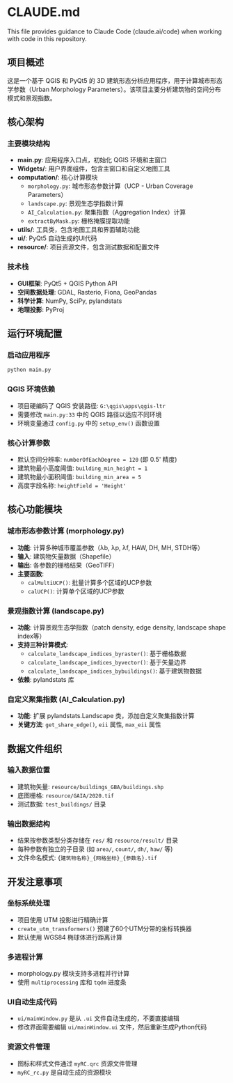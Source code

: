 # CLAUDE.md

This file provides guidance to Claude Code (claude.ai/code) when working with code in this repository.

## 项目概述

这是一个基于 QGIS 和 PyQt5 的 3D 建筑形态分析应用程序，用于计算城市形态学参数（Urban Morphology Parameters）。该项目主要分析建筑物的空间分布模式和景观指数。

## 核心架构

### 主要模块结构
- **main.py**: 应用程序入口点，初始化 QGIS 环境和主窗口
- **Widgets/**: 用户界面组件，包含主窗口和自定义地图工具
- **computation/**: 核心计算模块
  - `morphology.py`: 城市形态参数计算（UCP - Urban Coverage Parameters）
  - `landscape.py`: 景观生态学指数计算
  - `AI_Calculation.py`: 聚集指数（Aggregation Index）计算
  - `extractByMask.py`: 栅格掩膜提取功能
- **utils/**: 工具类，包含地图工具和界面辅助功能
- **ui/**: PyQt5 自动生成的UI代码
- **resource/**: 项目资源文件，包含测试数据和配置文件

### 技术栈
- **GUI框架**: PyQt5 + QGIS Python API
- **空间数据处理**: GDAL, Rasterio, Fiona, GeoPandas
- **科学计算**: NumPy, SciPy, pylandstats
- **地理投影**: PyProj

## 运行环境配置

### 启动应用程序
```bash
python main.py
```

### QGIS 环境依赖
- 项目硬编码了 QGIS 安装路径: `G:\qgis\apps\qgis-ltr`
- 需要修改 `main.py:33` 中的 QGIS 路径以适应不同环境
- 环境变量通过 `config.py` 中的 `setup_env()` 函数设置

### 核心计算参数
- 默认空间分辨率: `numberOfEachDegree = 120` (即 0.5' 精度)
- 建筑物最小高度阈值: `building_min_height = 1`
- 建筑物最小面积阈值: `building_min_area = 5`
- 高度字段名称: `heightField = 'Height'`

## 核心功能模块

### 城市形态参数计算 (morphology.py)
- **功能**: 计算多种城市覆盖参数（λb, λp, λf, HAW, DH, MH, STDH等）
- **输入**: 建筑物矢量数据（Shapefile）
- **输出**: 各参数的栅格结果（GeoTIFF）
- **主要函数**: 
  - `calMultiUCP()`: 批量计算多个区域的UCP参数
  - `calUCP()`: 计算单个区域的UCP参数

### 景观指数计算 (landscape.py)
- **功能**: 计算景观生态学指数（patch density, edge density, landscape shape index等）
- **支持三种计算模式**:
  - `calculate_landscape_indices_byraster()`: 基于栅格数据
  - `calculate_landscape_indices_byvector()`: 基于矢量边界
  - `calculate_landscape_indices_bybuildings()`: 基于建筑物数据
- **依赖**: pylandstats 库

### 自定义聚集指数 (AI_Calculation.py)
- **功能**: 扩展 pylandstats.Landscape 类，添加自定义聚集指数计算
- **关键方法**: `get_share_edge()`, `eii` 属性, `max_eii` 属性

## 数据文件组织

### 输入数据位置
- 建筑物矢量: `resource/buildings_GBA/buildings.shp`
- 底图栅格: `resource/GAIA/2020.tif`
- 测试数据: `test_buildings/` 目录

### 输出数据结构
- 结果按参数类型分类存储在 `res/` 和 `resource/result/` 目录
- 每种参数有独立的子目录 (如 `area/`, `count/`, `dh/`, `haw/` 等)
- 文件命名模式: `{建筑物名称}_{网格坐标}_{参数名}.tif`

## 开发注意事项

### 坐标系统处理
- 项目使用 UTM 投影进行精确计算
- `create_utm_transformers()` 预建了60个UTM分带的坐标转换器
- 默认使用 WGS84 椭球体进行距离计算

### 多进程计算
- morphology.py 模块支持多进程并行计算
- 使用 `multiprocessing` 库和 `tqdm` 进度条

### UI自动生成代码
- `ui/mainWindow.py` 是从 `.ui` 文件自动生成的，不要直接编辑
- 修改界面需要编辑 `ui/mainWindow.ui` 文件，然后重新生成Python代码

### 资源文件管理
- 图标和样式文件通过 `myRC.qrc` 资源文件管理
- `myRC_rc.py` 是自动生成的资源模块